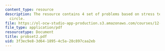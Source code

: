 ```yaml
---
content_type: resource
description: The resource contains 4 set of problems based on stress tensor, and Mohr's
  circle.
file: https://ol-ocw-studio-app-production.s3.amazonaws.com/courses/12-520-geodynamics-fall-2006/3f3ec9e83d6418954c5a28c897caa2eb_probset2.pdf
file_type: application/pdf
resourcetype: Document
title: probset2.pdf
uid: 3f3ec9e8-3d64-1895-4c5a-28c897caa2eb
---
```

